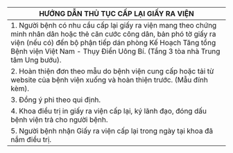 | **HƯỚNG DẪN THỦ TỤC CẤP LẠI GIẤY RA VIỆN** |
|---|
| 1\. Người bệnh có nhu cầu cấp lại giấy ra viện mang theo chứng minh nhân dân hoặc thẻ căn cước công dân, bản phó tờ giấy ra viện (nếu có) đến bộ phận tiếp dán phòng Kế Hoạch Tăng tổng Bệnh viện Việt Nam - Thụy Điển Uông Bí. (Tầng 3 tòa nhà Trung tâm Ung bướu). |
| 2\. Hoàn thiện đơn theo mẫu do bệnh viện cung cấp hoặc tải từ website của bệnh viện xuống và hoàn thiện trước. (Mẫu đính kèm). |
| 3\. Đồng ý phi theo qui định. |
| 4\. Khoa điều trị in giấy ra viện cấp lại, ký lãnh đạo, đóng dấu bệnh viện trả cho người bệnh. |
| 5\. Người bệnh nhận Giấy ra viện cấp lại trong ngày tại khoa đã nắm điều trị. |